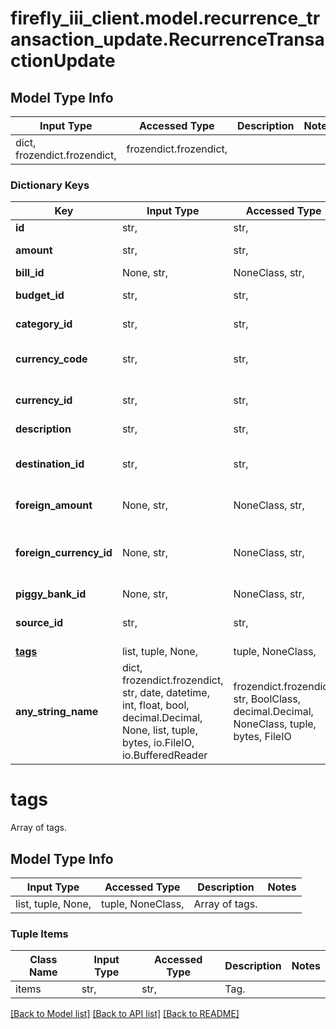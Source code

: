 # firefly_iii_client.model.recurrence_transaction_update.RecurrenceTransactionUpdate

## Model Type Info
Input Type | Accessed Type | Description | Notes
------------ | ------------- | ------------- | -------------
dict, frozendict.frozendict,  | frozendict.frozendict,  |  | 

### Dictionary Keys
Key | Input Type | Accessed Type | Description | Notes
------------ | ------------- | ------------- | ------------- | -------------
**id** | str,  | str,  |  | 
**amount** | str,  | str,  | Amount of the transaction. | [optional] 
**bill_id** | None, str,  | NoneClass, str,  | Optional. | [optional] 
**budget_id** | str,  | str,  | The budget ID for this transaction. | [optional] 
**category_id** | str,  | str,  | Category ID for this transaction. | [optional] 
**currency_code** | str,  | str,  | Submit either a currency_id or a currency_code. | [optional] 
**currency_id** | str,  | str,  | Submit either a currency_id or a currency_code. | [optional] 
**description** | str,  | str,  |  | [optional] 
**destination_id** | str,  | str,  | ID of the destination account. Submit either this or destination_name. | [optional] 
**foreign_amount** | None, str,  | NoneClass, str,  | Foreign amount of the transaction. | [optional] 
**foreign_currency_id** | None, str,  | NoneClass, str,  | Submit either a foreign_currency_id or a foreign_currency_code, or neither. | [optional] 
**piggy_bank_id** | None, str,  | NoneClass, str,  |  | [optional] 
**source_id** | str,  | str,  | ID of the source account. Submit either this or source_name. | [optional] 
**[tags](#tags)** | list, tuple, None,  | tuple, NoneClass,  | Array of tags. | [optional] 
**any_string_name** | dict, frozendict.frozendict, str, date, datetime, int, float, bool, decimal.Decimal, None, list, tuple, bytes, io.FileIO, io.BufferedReader | frozendict.frozendict, str, BoolClass, decimal.Decimal, NoneClass, tuple, bytes, FileIO | any string name can be used but the value must be the correct type | [optional]

# tags

Array of tags.

## Model Type Info
Input Type | Accessed Type | Description | Notes
------------ | ------------- | ------------- | -------------
list, tuple, None,  | tuple, NoneClass,  | Array of tags. | 

### Tuple Items
Class Name | Input Type | Accessed Type | Description | Notes
------------- | ------------- | ------------- | ------------- | -------------
items | str,  | str,  | Tag. | 

[[Back to Model list]](../../README.md#documentation-for-models) [[Back to API list]](../../README.md#documentation-for-api-endpoints) [[Back to README]](../../README.md)

